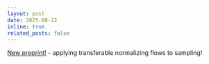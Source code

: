```yaml
---
layout: post
date: 2025-08-22
inline: true
related_posts: false
---
```


[New preprint!](https://arxiv.org/abs/2508.18175) - applying transferable normalizing flows to sampling!